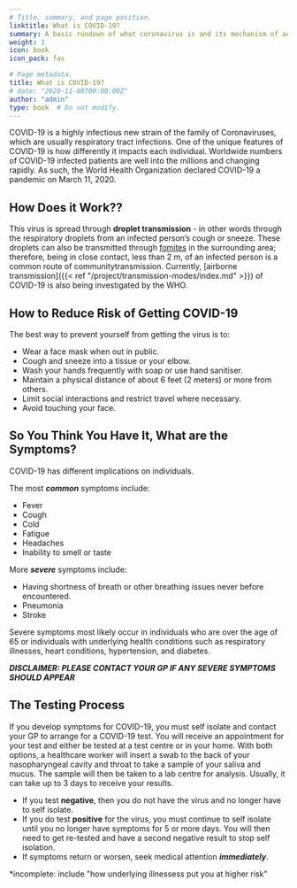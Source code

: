 ```yaml
---
# Title, summary, and page position.
linktitle: What is COVID-19?
summary: A basic rundown of what coronavirus is and its mechanism of action.
weight: 1
icon: book
icon_pack: fas

# Page metadata.
title: What is COVID-19?
# date: "2020-11-08T00:00:00Z"
author: "admin"
type: book  # Do not modify.
---
```


COVID-19 is a highly infectious new strain of the family of Coronaviruses, which are usually respiratory tract infections. One of the unique features of COVID-19 is how differently it impacts each individual. Worldwide numbers of COVID-19 infected patients are well into the millions and changing rapidly. As such, the World Health Organization declared COVID-19 a pandemic on March 11, 2020. 

## How Does it Work??

This virus is spread through **droplet transmission** - in other words through the respiratory droplets from an infected person’s cough or sneeze. These droplets can also be transmitted through [fomites](https://medical-dictionary.thefreedictionary.com/fomites) in the surrounding area; therefore, being in close contact, less than 2 m, of an infected person is a common route of communitytransmission. Currently, [airborne transmission]({{< ref "/project/transmission-modes/index.md" >}}) of COVID-19 is also being investigated by the WHO. 

## How to Reduce Risk of Getting COVID-19

The best way to prevent yourself from getting the virus is to:

* Wear a face mask when out in public.
* Cough and sneeze into a tissue or your elbow.
* Wash your hands frequently with soap or use hand sanitiser.
* Maintain a physical distance of about 6 feet (2 meters) or more from others.
* Limit social interactions and restrict travel where necessary.
* Avoid touching your face. 

## So You Think You Have It, What are the Symptoms?

COVID-19 has different implications on individuals. 

The most **_common_** symptoms include:

* Fever
* Cough
* Cold
* Fatigue
* Headaches
* Inability to smell or taste

More **_severe_** symptoms include:

* Having shortness of breath or other breathing issues never before encountered.
* Pneumonia
* Stroke

Severe symptoms most likely occur in individuals who are over the age of 65 or individuals with underlying health conditions such as respiratory illnesses, heart conditions, hypertension, and diabetes.  

**_DISCLAIMER: PLEASE CONTACT YOUR GP IF ANY SEVERE SYMPTOMS SHOULD APPEAR_**

## The Testing Process

If you develop symptoms for COVID-19, you must self isolate and contact your GP to arrange for a COVID-19 test. You will receive an appointment for your test and either be tested at a test centre or in your home. With both options, a healthcare worker will insert a swab to the back of your nasopharyngeal cavity and throat to take a sample of your saliva and mucus. The sample will then be taken to a lab centre for analysis. Usually, it can take up to 3 days to receive your results.

* If you test **negative**, then you do not have the virus and no longer have to self isolate. 
* If you do test **positive** for the virus, you must continue to self isolate until you no longer have symptoms for 5 or more days. You will then need to get re-tested and have a second negative result to stop self isolation. 
* If symptoms return or worsen, seek medical attention **_immediately_**. 

*incomplete: include "how underlying illnessess put you at higher risk"
